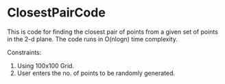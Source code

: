# ClosestPairCode
This is code for finding the closest pair of points from a given set of points in the 2-d plane.
The code runs in O(nlogn) time complexity.

Constraints:
1. Using 100x100 Grid.
2. User enters the no. of points to be randomly generated.
